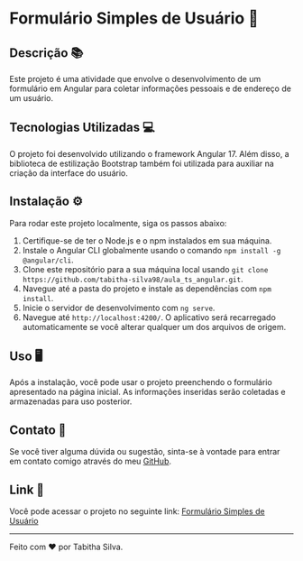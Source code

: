 # Formulário Simples de Usuário 📝

## Descrição 📚

Este projeto é uma atividade que envolve o desenvolvimento de um formulário em Angular para coletar informações pessoais e de endereço de um usuário.

## Tecnologias Utilizadas 💻

O projeto foi desenvolvido utilizando o framework Angular 17. Além disso, a biblioteca de estilização Bootstrap também foi utilizada para auxiliar na criação da interface do usuário.

## Instalação ⚙️

Para rodar este projeto localmente, siga os passos abaixo:

1. Certifique-se de ter o Node.js e o npm instalados em sua máquina.
2. Instale o Angular CLI globalmente usando o comando `npm install -g @angular/cli`.
3. Clone este repositório para a sua máquina local usando `git clone https://github.com/tabitha-silva98/aula_ts_angular.git`.
4. Navegue até a pasta do projeto e instale as dependências com `npm install`.
5. Inicie o servidor de desenvolvimento com `ng serve`.
6. Navegue até `http://localhost:4200/`. O aplicativo será recarregado automaticamente se você alterar qualquer um dos arquivos de origem.

## Uso 🖥️

Após a instalação, você pode usar o projeto preenchendo o formulário apresentado na página inicial. As informações inseridas serão coletadas e armazenadas para uso posterior.

## Contato 📧

Se você tiver alguma dúvida ou sugestão, sinta-se à vontade para entrar em contato comigo através do meu [GitHub](https://github.com/tabitha-silva98).

## Link 🔗

Você pode acessar o projeto no seguinte link: [Formulário Simples de Usuário](https://tabitha-silva98.github.io/aula_ts_angular/)

---

Feito com ❤️ por Tabitha Silva.
